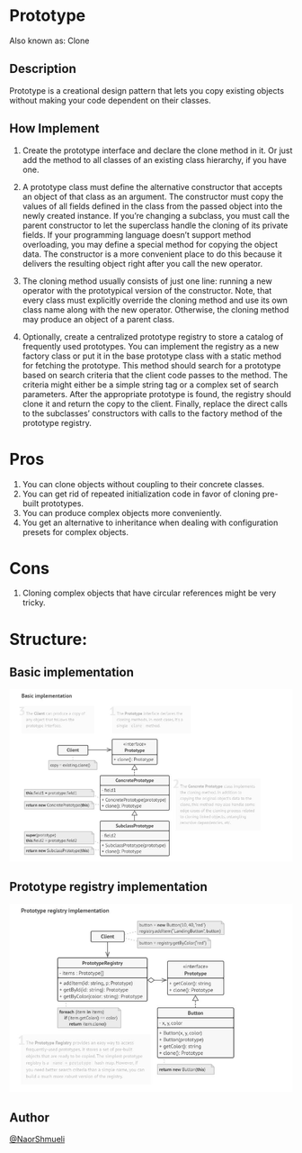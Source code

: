 ﻿# Prototype

Also known as: Clone


## Description

Prototype is a creational design pattern that lets you copy existing objects without making your code dependent on their classes.

## How Implement

 1. Create the prototype interface and declare the clone method in it. Or just add the method to all classes of an existing class hierarchy, if you have one.

 2. A prototype class must define the alternative constructor that accepts an object of that class as an argument. The constructor must copy the values of all fields defined in the class from the passed object into the newly created instance. If you’re changing a subclass, you must call the parent constructor to let the superclass handle the cloning of its private fields.
    If your programming language doesn’t support method overloading, you may define a special method for copying the object data. The constructor is a more convenient place to do this because it delivers the resulting object right after you call the new operator.

 3. The cloning method usually consists of just one line: running a new operator with the prototypical version of the constructor. Note, that every class must explicitly override the cloning method and use its own class name along with the new operator. Otherwise, the cloning method may produce an object of a parent class.

 4. Optionally, create a centralized prototype registry to store a catalog of frequently used prototypes.
    You can implement the registry as a new factory class or put it in the base prototype class with a static method for fetching the prototype. This method should search for a prototype based on search criteria that the client code passes to the method. The criteria might either be a simple string tag or a complex set of search parameters. After the appropriate prototype is found, the registry should clone it and return the copy to the client.
    Finally, replace the direct calls to the subclasses’ constructors with calls to the factory method of the prototype registry.

# Pros

 1. You can clone objects without coupling to their concrete classes.
 2. You can get rid of repeated initialization code in favor of cloning pre-built prototypes.
 3. You can produce complex objects more conveniently.
 4. You get an alternative to inheritance when dealing with configuration presets for complex objects.

# Cons
 1. Cloning complex objects that have circular references might be very tricky.

# Structure:

## Basic implementation
![Structure](https://github.com/NaorShmueli/DesignPatterns/blob/master/DesignPatterns/CreationalPatterns/Images/PrototypeBasic.JPG?raw=true)
## Prototype registry implementation
![Structure](https://github.com/NaorShmueli/DesignPatterns/blob/master/DesignPatterns/CreationalPatterns/Images/RegistryImplementation.JPG?raw=true)

## Author

[@NaorShmueli](https://www.linkedin.com/in/naor-shmueli-681b06127)